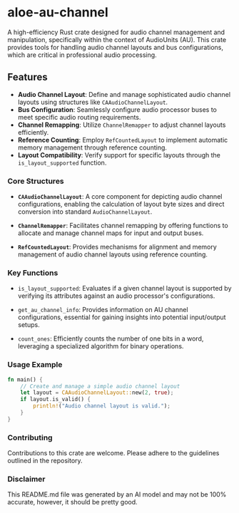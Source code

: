 # aloe-au-channel

A high-efficiency Rust crate designed for audio channel management and manipulation, specifically within the context of AudioUnits (AU). This crate provides tools for handling audio channel layouts and bus configurations, which are critical in professional audio processing.

## Features
- **Audio Channel Layout**: Define and manage sophisticated audio channel layouts using structures like `CAAudioChannelLayout`.
- **Bus Configuration**: Seamlessly configure audio processor buses to meet specific audio routing requirements.
- **Channel Remapping**: Utilize `ChannelRemapper` to adjust channel layouts efficiently.
- **Reference Counting**: Employ `RefCountedLayout` to implement automatic memory management through reference counting.
- **Layout Compatibility**: Verify support for specific layouts through the `is_layout_supported` function.

### Core Structures

- **`CAAudioChannelLayout`**: A core component for depicting audio channel configurations, enabling the calculation of layout byte sizes and direct conversion into standard `AudioChannelLayout`.

- **`ChannelRemapper`**: Facilitates channel remapping by offering functions to allocate and manage channel maps for input and output buses.

- **`RefCountedLayout`**: Provides mechanisms for alignment and memory management of audio channel layouts using reference counting.

### Key Functions

- `is_layout_supported`: Evaluates if a given channel layout is supported by verifying its attributes against an audio processor's configurations.

- `get_au_channel_info`: Provides information on AU channel configurations, essential for gaining insights into potential input/output setups.

- `count_ones`: Efficiently counts the number of one bits in a word, leveraging a specialized algorithm for binary operations.

### Usage Example

```rust
fn main() {
    // Create and manage a simple audio channel layout
    let layout = CAAudioChannelLayout::new(2, true);
    if layout.is_valid() {
        println!("Audio channel layout is valid.");
    }
}
```

### Contributing
Contributions to this crate are welcome. Please adhere to the guidelines outlined in the repository.

### Disclaimer
This README.md file was generated by an AI model and may not be 100% accurate, however, it should be pretty good.